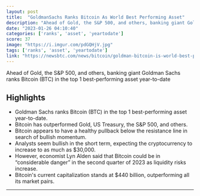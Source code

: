 ```yaml
---
layout: post
title:  "GoldmanSachs Ranks Bitcoin As World Best Performing Asset"
description: "Ahead of Gold, the S&P 500, and others, banking giant Goldman Sachs ranks Bitcoin (BTC) in the top 1 best-performing asset year-to-date"
date: "2023-01-26 04:10:40"
categories: ['ranks', 'asset', 'yeartodate']
score: 37
image: "https://i.imgur.com/pdGQHjV.jpg"
tags: ['ranks', 'asset', 'yeartodate']
link: "https://newsbtc.com/news/bitcoin/goldman-bitcoin-is-world-best-performing/"
---
```


Ahead of Gold, the S&P 500, and others, banking giant Goldman Sachs ranks Bitcoin (BTC) in the top 1 best-performing asset year-to-date

## Highlights

- Goldman Sachs ranks Bitcoin (BTC) in the top 1 best-performing asset year-to-date.
- Bitcoin has outperformed Gold, US Treasury, the S&P 500, and others.
- Bitcoin appears to have a healthy pullback below the resistance line in search of bullish momentum.
- Analysts seem bullish in the short term, expecting the cryptocurrency to increase to as much as $30,000.
- However, economist Lyn Alden said that Bitcoin could be in “considerable danger” in the second quarter of 2023 as liquidity risks increase.
- Bitcoin's current capitalization stands at $440 billion, outperforming all its market pairs.

---
